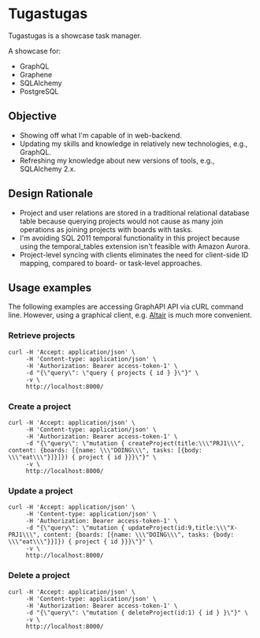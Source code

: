# Tugastugas

Tugastugas is a showcase task manager.

A showcase for:

* GraphQL
* Graphene
* SQLAlchemy
* PostgreSQL


## Objective

* Showing off what I'm capable of in web-backend.
* Updating my skills and knowledge in relatively new technologies, e.g., GraphQL.
* Refreshing my knowledge about new versions of tools, e.g., SQLAlchemy 2.x.

## Design Rationale

* Project and user relations are stored in a traditional relational database table because querying projects would not cause as many join operations as joining projects with boards with tasks.
* I'm avoiding SQL 2011 temporal functionality in this project because using the temporal_tables extension isn't feasible with Amazon Aurora.
* Project-level syncing with clients eliminates the need for client-side ID mapping, compared to board- or task-level approaches.

## Usage examples

The following examples are accessing GraphAPI API via cURL command line. 
However, using a graphical client, e.g. [Altair](https://altairgraphql.dev/) is much more convenient.

### Retrieve projects

```
curl -H 'Accept: application/json' \
	 -H 'Content-type: application/json' \
	 -H 'Authorization: Bearer access-token-1' \
	 -d "{\"query\": \"query { projects { id } }\"}" \
	 -v \
	 http://localhost:8000/
```

### Create a project

```
curl -H 'Accept: application/json' \
	 -H 'Content-type: application/json' \
	 -H 'Authorization: Bearer access-token-1' \
	 -d "{\"query\": \"mutation { createProject(title:\\\"PRJ1\\\", content: {boards: [{name: \\\"DOING\\\", tasks: [{body: \\\"eat\\\"}]}]}) { project { id }}}\"}" \
	 -v \
	 http://localhost:8000/
```

### Update a project

```
curl -H 'Accept: application/json' \
	 -H 'Content-type: application/json' \
	 -H 'Authorization: Bearer access-token-1' \
	 -d "{\"query\": \"mutation { updateProject(id:9,title:\\\"X-PRJ1\\\", content: {boards: [{name: \\\"DOING\\\", tasks: {body: \\\"eat\\\"}}]}) { project { id }}}\"}" \
	 -v \
	 http://localhost:8000/
```

### Delete a project

```
curl -H 'Accept: application/json' \
	 -H 'Content-type: application/json' \
	 -H 'Authorization: Bearer access-token-1' \
	 -d "{\"query\": \"mutation { deleteProject(id:1) { id } }\"}" \
	 -v \
	 http://localhost:8000/
```
